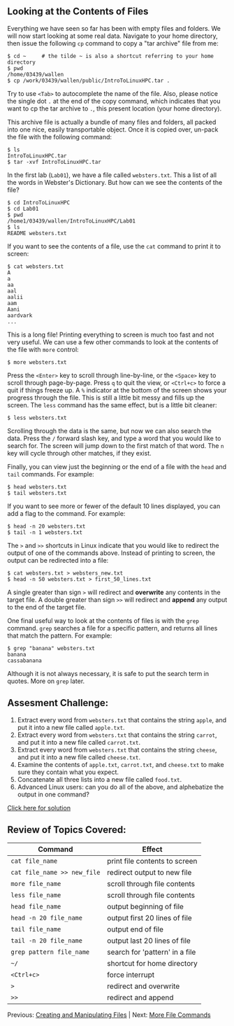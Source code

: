 ## Looking at the Contents of Files

Everything we have seen so far has been with empty files and folders. We will now start looking at some real data. Navigate to your home directory, then issue the following `cp` command to copy a "tar archive" file from me:

```
$ cd ~     # the tilde ~ is also a shortcut referring to your home directory
$ pwd
/home/03439/wallen
$ cp /work/03439/wallen/public/IntroToLinuxHPC.tar .
```

Try to use `<Tab>` to autocomplete the name of the file. Also, please notice the single dot `.` at the end of the copy command, which indicates that you want to cp the tar archive to `.`, this present location (your home directory).

This archive file is actually a bundle of many files and folders, all packed into one nice, easily transportable object. Once it is copied over, un-pack the file with the following command:

```
$ ls
IntroToLinuxHPC.tar
$ tar -xvf IntroToLinuxHPC.tar
```

In the first lab (`Lab01`), we have a file called `websters.txt`. This a list of all the words in Webster's Dictionary. But how can we see the contents of the file?

```
$ cd IntroToLinuxHPC
$ cd Lab01
$ pwd
/home1/03439/wallen/IntroToLinuxHPC/Lab01
$ ls
README websters.txt
```

If you want to see the contents of a file, use the `cat` command to print it to screen:

```
$ cat websters.txt
A
a
aa
aal
aalii
aam
Aani
aardvark
...
```

This is a long file! Printing everything to screen is much too fast and not very useful. We can use a few other commands to look at the contents of the file with `more` control:

```
$ more websters.txt
```

Press the `<Enter>` key to scroll through line-by-line, or the `<Space>` key to scroll through page-by-page. Press `q` to quit the view, or `<Ctrl+c>` to force a quit if things freeze up. A `%` indicator at the bottom of the screen shows your progress through the file. This is still a little bit messy and fills up the screen. The `less` command has the same effect, but is a little bit cleaner:

```
$ less websters.txt
```

Scrolling through the data is the same, but now we can also search the data. Press the `/` forward slash key, and type a word that you would like to search for. The screen will jump down to the first match of that word. The `n` key will cycle through other matches, if they exist.

Finally, you can view just the beginning or the end of a file with the `head` and `tail` commands. For example:

```
$ head websters.txt
$ tail websters.txt
```

If you want to see more or fewer of the default 10 lines displayed, you can add a flag to the command. For example:

```
$ head -n 20 websters.txt
$ tail -n 1 websters.txt
```

The `>` and `>>` shortcuts in Linux indicate that you would like to redirect the output of one of the commands above. Instead of printing to screen, the output can be redirected into a file:

```
$ cat websters.txt > websters_new.txt
$ head -n 50 websters.txt > first_50_lines.txt
```

A single greater than sign `>` will redirect and **overwrite** any contents in the target file. A double greater than sign `>>` will redirect and **append** any output to the end of the target file.


One final useful way to look at the contents of files is with the `grep` command. `grep` searches a file for a specific pattern, and returns all lines that match the pattern. For example:

```
$ grep "banana" websters.txt
banana
cassabanana
```

Although it is not always necessary, it is safe to put the search term in quotes. More on `grep` later.


## Assesment Challenge:


1. Extract every word from `websters.txt` that contains the string `apple`, and put it into a new file called `apple.txt`.
2. Extract every word from `websters.txt` that contains the string `carrot`, and put it into a new file called `carrot.txt`.
3. Extract every word from `websters.txt` that contains the string `cheese`, and put it into a new file called `cheese.txt`.
4. Examine the contents of `apple.txt`, `carrot.txt`, and `cheese.txt` to make sure they contain what you expect.
5. Concatenate all three lists into a new file called `food.txt`.
6. Advanced Linux users: can you do all of the above, and alphebatize the output in one command?

[Click here for solution](intro_to_linux_04_solution.md)

## Review of Topics Covered:

| Command                     | Effect     |
|-----------------------------|------------|
| `cat file_name`             | print file contents to screen |
| `cat file_name >> new_file` | redirect output to new file |
| `more file_name`            | scroll through file contents |
| `less file_name`            | scroll through file contents |
| `head file_name`            | output beginning of file |
| `head -n 20 file_name`      | output first 20 lines of file |
| `tail file_name`            | output end of file |
| `tail -n 20 file_name`      | output last 20 lines of file |
| `grep pattern file_name`    | search for 'pattern' in a file |
| `~/`                        | shortcut for home directory |
| `<Ctrl+c>`                  | force interrupt |
| `>`                         | redirect and overwrite |
| `>>`                        | redirect and append |


Previous: [Creating and Manipulating Files](intro_to_linux_03.md) | Next: [More File Commands](intro_to_linux_05.md)

